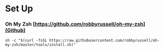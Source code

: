 # Set Up

### Oh My Zsh [https://github.com/robbyrussell/oh-my-zsh](Github)
`sh -c "$(curl -fsSL https://raw.githubusercontent.com/robbyrussell/oh-my-zsh/master/tools/install.sh)"`

